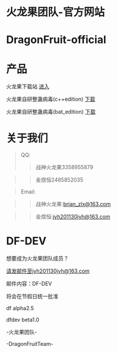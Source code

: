 # 火龙果团队-官方网站
# DragonFruit-official
# 产品
火龙果下载站 
[进入](https://ah26912929.icoc.ws/col.jsp?id=101)  

火龙果自研整蛊病毒(c++edition)
[下载](launchit.zip) 

火龙果自研整蛊病毒(bat_edition)
[下载](火龙果团队-自研病毒.zip)


# 关于我们 
>QQ: 
>>战神火龙果3358955879 

>>金煜恒2485852035 

>Email: 

>>战神火龙果:brian_zlx@163.com 

>>金煜恒:jyh201130jyh@163.com 
# DF-DEV 
想要成为火龙果团队成员？ 

请发邮件至jyh201130jyh@163.com 

邮件内容：DF-DEV 

将会在节假日统一批准 

df alpha2.5 

dfdev beta1.0

   -火龙果团队- 
   
-DragonFruitTeam-  
